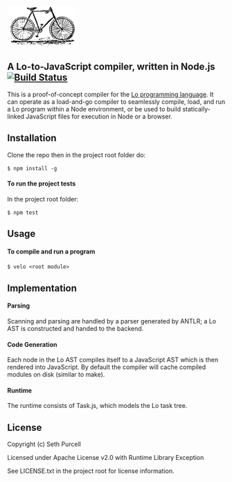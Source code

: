 
![Wright brothers bicycle](vancleve.png "Wright brothers bicycle")

## A Lo-to-JavaScript compiler, written in Node.js [![Build Status](https://travis-ci.org/lo-language/velo.svg?branch=master)](https://travis-ci.org/lo-language/velo)

This is a proof-of-concept compiler for the [Lo programming language](http://lolang.org). It can operate as a load-and-go compiler to seamlessly compile, load, and run a Lo program within a Node environment, or be used to build statically-linked JavaScript files for execution in Node or a browser.

## Installation

Clone the repo then in the project root folder do:

    $ npm install -g
    
#### To run the project tests 

In the project root folder:

    $ npm test
    
## Usage

#### To compile and run a program

    $ velo <root module>



## Implementation

#### Parsing

Scanning and parsing are handled by a parser generated by ANTLR; a Lo AST is constructed and handed to the backend.

#### Code Generation

Each node in the Lo AST compiles itself to a JavaScript AST which is then rendered into JavaScript. By default the compiler will cache compiled modules on disk (similar to make).

#### Runtime

The runtime consists of Task.js, which models the Lo task tree.

## License

Copyright (c) Seth Purcell

Licensed under Apache License v2.0 with Runtime Library Exception

See LICENSE.txt in the project root for license information.